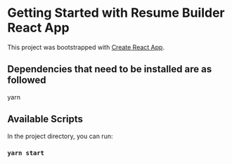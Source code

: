 # Getting Started with Resume Builder React App

This project was bootstrapped with [Create React App](https://github.com/Tomi441/resume-builder).

## Dependencies that need to be installed are as followed
yarn


## Available Scripts

In the project directory, you can run:

### `yarn start`
